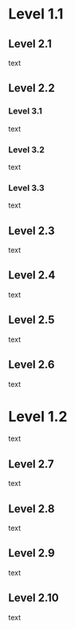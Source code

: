 # Level 1.1

## Level 2.1

text

## Level 2.2

### Level 3.1

text

### Level 3.2

text

### Level 3.3

text

## Level 2.3

text

## Level 2.4

text

## Level 2.5

text

## Level 2.6

text

# Level 1.2

text

## Level 2.7

text

## Level 2.8

text

## Level 2.9

text

## Level 2.10

text

